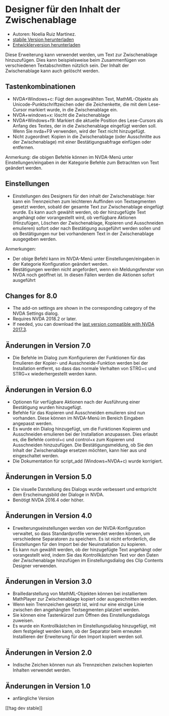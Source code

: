 # Designer für den Inhalt der Zwischenablage  #

*	Autoren: Noelia Ruiz Martínez.
*	[stabile Version herunterladen][1]
*	[Entwicklerversion herunterladen][2]

Diese Erweiterung kann verwendet werden, um Text zur Zwischenablage
hinzuzufügen. Dies kann beispielsweise beim Zusammenfügen von verschiedenen
Textabschnitten nützlich sein.  Der Inhalt der Zwischenablage kann auch
gelöscht werden.

## Tastenkombinationen ##
*	NVDA+Windows+c: Fügt den ausgewählten Text, MathML-Objekte als
  Unicode-Punktschriftzeichen oder die Zeichenkette, die mit dem Lese-Cursor
  markiert wurde, in die Zwischenablage ein.
*	NVDA+windows+x: löscht die Zwischenablage
*	NVDA+Windows+f9: Markiert die aktuelle Position des Lese-Cursors als Anfang des Textes, der in die Zwischenablage eingefügt werden soll. Wenn Sie nvda+F9 verwenden, wird der Text nicht hinzugefügt. 
*	 Nicht zugeordnet: Kopien in die Zwischenablage (oder Ausschnitte aus der Zwischenablage) mit einer Bestätigungsabfrage einfügen oder entfernen. 

Anmerkung: die obigen Befehle können im NVDA-Menü unter
Einstellungen/eingaben in der Kategorie Befehle zum Betrachten von Text
geändert werden.

## Einstellungen ##
*	 Einstellungen des Designers für den inhalt der Zwischenablage: hier kann ein Trennzeichen zum leichteren Auffinden von Textsegmenten gesetzt werden, sobald der gesamte Text zur Zwischenablage eingefügt wurde. Es kann auch gewählt werden, ob der hinzugefügte Text angehängt oder vorangestellt wird, ob verfügbare Aktionen (Hinzufügen, Löschen der Zwischenablage, Kopieren und Ausschneiden emulieren) sofort oder nach Bestätigung ausgeführt werden sollen und ob Bestätigungen nur bei vorhandenem Text in der Zwischenablage ausgegeben werden. 

Anmerkungen:

*	Der obige Befehl kann im NVDA-Menü unter Einstellungen/eingaben in der
  Kategorie Konfiguration geändert werden.
*	Bestätigungen werden nicht angefordert, wenn ein Meldungsfenster von NVDA
  noch geöffnet ist. In diesen Fällen werden die Aktionen sofort ausgeführt

## Changes for 8.0 ##

* The add-on settings are shown in the corresponding category of the NVDA
  Settings dialog.
* Requires NVDA 2018.2 or later.
* If needed, you can download the [last version compatible with NVDA
  2017.3][3].

## Änderungen in Version 7.0

* Die Befehle im Dialog zum Konfigurieren der Funktionen für das Emulieren
  der Kopier- und Ausschneide-Funktion  werden bei der Installation
  entfernt, so dass das normale Verhalten von STRG+c und STRG+x
  wiederhergestellt werden kann.

## Änderungen in Version 6.0

*	 Optionen für verfügbare Aktionen nach der Ausführung einer Bestätigung  wurden hinzugefügt. 
*	 Befehle für das Kopieren und Ausschneiden emulieren sind nun vorhanden. Diese können im NVDA-Menü im Bereich Eingaben angepasst werden. 
*	 Es wurde ein Dialog hinzugefügt, um die Funktionen Kopieren und Ausschneiden emulieren bei der Installation anzupassen. Dies erlaubt es, die Befehle control+c und control+x zum Kopieren und Ausschneiden hinzuzufügen. Die Bestätigungsmeldung, ob Sie den Inhalt der Zwischenablage ersetzen möchten, kann hier aus und eingeschaltet werden. 
*	 Die Dokumentation für script_add (Windows+NVDA+c) wurde korrigiert. 

## Änderungen in Version 5.0 ##

*	Die visuelle Darstellung des Dialogs wurde verbessert und entspricht dem
  Erscheinungsbild der Dialoge in NVDA.
*	Benötigt NVDA 2016.4 oder höher.

## Änderungen in Version 4.0 ##
*	Erweiterungseinstellungen werden von der NVDA-Konfiguration verwaltet, so
  dass Standardprofile verwendet werden können, um verschiedene Separatoren
  zu speichern. Es ist nicht erforderlich, die Einstellungen für den Import
  bei der Neuinstallation zu kopieren.
*	Es kann nun gewählt werden, ob der hinzugefügte Text angehängt oder
  vorangestellt wird, indem Sie das Kontrollkästchen Text vor den Daten der
  Zwischenablage hinzufügen im Einstellungsdialog des Clip Contents Designer
  verwenden.

## Änderungen in Version 3.0 ##
*	Brailledarstellung von MathML-Objekten können bei installiertem MathPlayer
  zur Zwischenablage kopiert oder ausgeschnitten werden.
*	Wenn kein Trennzeichen gesetzt ist, wird nur eine einzige Linie zwischen
  den angehängten Textsegmenten platziert werden.
*	Sie können eine Tastenkürzel zum Öffnen des Einstellungsdialogs zuweisen.
*	Es wurde ein Kontrollkästchen im Einstellungsdialog hinzugefügt, mit dem
  festgelegt werden kann, ob der Separator beim erneuten Installieren der
  Erweiterung für den Import kopiert werden soll.

## Änderungen in Version 2.0 ##
*	Indische Zeichen können nun als Trennzeichen zwischen kopierten Inhalten
  verwendet werden.

## Änderungen in Version 1.0 ##
*	anfängliche Version


[[!tag dev stable]]

[1]: http://addons.nvda-project.org/files/get.php?file=ccd

[2]: http://addons.nvda-project.org/files/get.php?file=ccd-dev

[3]:
https://github.com/nvdaes/clipContentsDesigner/releases/download/7.2/clipContentsDesigner-7.2.nvda-addon
